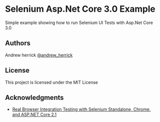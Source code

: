 # Selenium Asp.Net Core 3.0 Example

Simple example showing how to run Selenium UI Tests with Asp.Net Core 3.0

## Authors

Andrew herrick
[@andrew_herrick](https://twitter.com/andrew_herrick)

## License

This project is licensed under the MIT License 

## Acknowledgments

* [Real Browser Integration Testing with Selenium Standalone, Chrome, and ASP.NET Core 2.1](https://www.hanselman.com/blog/RealBrowserIntegrationTestingWithSeleniumStandaloneChromeAndASPNETCore21.aspx)